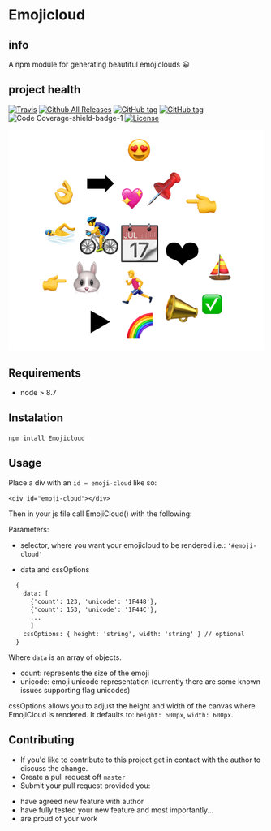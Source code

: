 
# Emojicloud

## info
A npm module for generating beautiful emojiclouds 😀

## project health

[![Travis](https://img.shields.io/travis/javiros/emoji-cloud.svg)](https://travis-ci.org/javiros/emoji-cloud)
[![Github All Releases](https://img.shields.io/github/downloads/javiros/emoji-cloud/total.svg)]()
[![GitHub tag](https://img.shields.io/github/tag/javiros/emoji-cloud.svg)]()
[![GitHub tag](https://img.shields.io/github/last-commit/javiros/emoji-cloud/master.svg?label=last%20deployed)]()
![Code Coverage-shield-badge-1](https://img.shields.io/badge/Code%20Coverage-100%25-brightgreen.svg)
[![License](http://img.shields.io/badge/license-MIT-blue.svg)](LICENSE)

![emoji-cloud](https://github.com/javiros/emoji-cloud/blob/master/emoji-cloud.png)

## Requirements
* node > 8.7

## Instalation

`npm intall Emojicloud`

## Usage

Place a div with an `id = emoji-cloud` like so:

```
<div id="emoji-cloud"></div>
```

Then in your js file call EmojiCloud() with the following:

 Parameters:

- selector, where you want your emojicloud to be rendered i.e.: `'#emoji-cloud'`

- data and cssOptions

```
  {
    data: [
      {'count': 123, 'unicode': '1F448'},
      {'count': 153, 'unicode': '1F44C'},
      ...
      ]
    cssOptions: { height: 'string', width: 'string' } // optional
  }
```

Where `data` is an array of objects.
  - count: represents the size of the emoji
  - unicode: emoji unicode representation (currently there are some known issues supporting flag unicodes)


cssOptions allows you to adjust the height and width of the canvas where EmojiCloud is rendered. It defaults to: `height: 600px`, `width: 600px`.

## Contributing

* If you'd like to contribute to this project get in contact with the author to discuss the change.
* Create a pull request off `master`
* Submit your pull request provided you:
- have agreed new feature with author
- have fully tested your new feature and most importantly...
- are proud of your work

